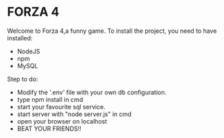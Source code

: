 # FORZA 4
Welcome to Forza 4,a funny game.
To install the project, you need to have installed:

- NodeJS 
- npm 
- MySQL 


Step to do:
- Modify the '.env' file with your own db configuration.
- type npm install in cmd
- start your favourite sql service.
- start server with "node server.js"  in cmd 
- open your browser on localhost
- BEAT YOUR FRIENDS!! 
 
 
